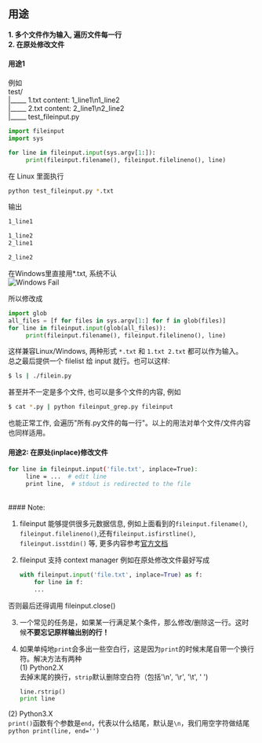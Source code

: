 用途
-----
**1. 多个文件作为输入, 遍历文件每一行**  
**2. 在原处修改文件**  

#### 用途1

例如  
test/  
|_____ 1.txt   content: 1_line1\n1_line2  
|_____ 2.txt   content: 2_line1\n2_line2  
|_____ test_fileinput.py  

```python
import fileinput  
import sys  

for line in fileinput.input(sys.argv[1:]):
     print(fileinput.filename(), fileinput.filelineno(), line)
```

在 Linux 里面执行
```bash
python test_fileinput.py *.txt
```
输出
```bash
1_line1

1_line2
2_line1

2_line2
```

在Windows里直接用*.txt, 系统不认  
![Windows Fail](/media/content/BlogPost/images/windows_fileinput_fail.jpg)

所以修改成
```python
import glob
all_files = [f for files in sys.argv[1:] for f in glob(files)]
for line in fileinput.input(glob(all_files)):
     print(fileinput.filename(), fileinput.filelineno(), line)
```

这样兼容Linux/Windows, 两种形式 `*.txt` 和 `1.txt 2.txt` 都可以作为输入。  
总之最后提供一个 filelist 给 input 就行。也可以这样:  
```bash
$ ls | ./filein.py
```
甚至并不一定是多个文件, 也可以是多个文件的内容, 例如  
```bash
$ cat *.py | python fileinput_grep.py fileinput
```
也能正常工作, 会遍历"所有.py文件的每一行"。以上的用法对单个文件/文件内容也同样适用。
<br>
#### 用途2: 在原处(inplace)修改文件

```bash
for line in fileinput.input('file.txt', inplace=True):
     line = ...  # edit line
     print line,  # stdout is redirected to the file
```
<br>
#### Note:

1. fileinput 能够提供很多元数据信息, 例如上面看到的`fileinput.filename()`, `fileinput.filelineno()`,还有`fileinput.isfirstline()`, `fileinput.isstdin()` 等, 更多内容参考[官方文档][1]

2. fileinput 支持 context manager
例如在原处修改文件最好写成
    ```python
    with fileinput.input('file.txt', inplace=True) as f:
        for line in f:
        ...
    ```
否则最后还得调用 fileinput.close()

3. 一个常见的任务是，如果某一行满足某个条件，那么修改/删除这一行。这时候**不要忘记原样输出别的行！**

4. 如果单纯地`print`会多出一些空白行，这是因为`print`的时候末尾自带一个换行符。解决方法有两种  
(1) Python2.X  
去掉末尾的换行，`strip`默认删除空白符（包括'\n', '\r',  '\t',  ' ')
    ```python
    line.rstrip()
    print line
    ```
(2) Python3.X  
`print()`函数有个参数是`end`，代表以什么结尾，默认是`\n`，我们用空字符做结尾
    ```python
    print(line, end='')
    ```

[1]: http://docs.python.org/3/library/fileinput.html#fileinput.filename